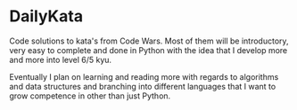 # DailyKata
Code solutions to kata's from Code Wars. Most of them will be introductory, very easy to complete and done in Python with the idea that I develop more and more into level 6/5 kyu. 

Eventually I plan on learning and reading more with regards to algorithms and data structures and branching into different languages that I want to grow competence in other than just Python. 
